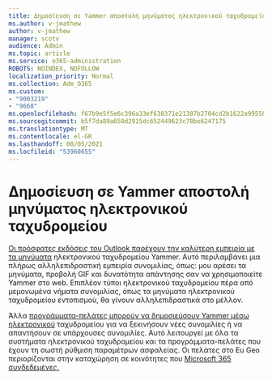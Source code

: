 ```yaml
---
title: Δημοσίευση σε Yammer αποστολή μηνύματος ηλεκτρονικού ταχυδρομείου
ms.author: v-jmathew
author: v-jmathew
manager: scotv
audience: Admin
ms.topic: article
ms.service: o365-administration
ROBOTS: NOINDEX, NOFOLLOW
localization_priority: Normal
ms.collection: Adm_O365
ms.custom:
- "9003219"
- "9668"
ms.openlocfilehash: f67b9e5f5e6c396a33ef638371e21387b2704cd2b1622a9955853b46bdb702b6
ms.sourcegitcommit: b5f7da89a650d2915dc652449623c78be6247175
ms.translationtype: MT
ms.contentlocale: el-GR
ms.lasthandoff: 08/05/2021
ms.locfileid: "53960655"
---
```

# <a name="post-to-yammer-by-sending-an-email-message"></a>Δημοσίευση σε Yammer αποστολή μηνύματος ηλεκτρονικού ταχυδρομείου

[Οι πρόσφατες εκδόσεις του Outlook παρέχουν την καλύτερη εμπειρία με τα μηνύματα](https://support.microsoft.com/office/work-with-yammer-from-outlook-fd695485-225b-410f-b24a-17f971b46b25) ηλεκτρονικού ταχυδρομείου Yammer. Αυτό περιλαμβάνει μια πλήρως αλληλεπιδραστική εμπειρία συνομιλίας, όπως: μου αρέσει τα μηνύματα, προβολή GIF και δυνατότητα απάντησης σαν να χρησιμοποιείτε Yammer στο web. Επιπλέον τύποι ηλεκτρονικού ταχυδρομείου πέρα από μεμονωμένα νήματα συνομιλίας, όπως τα μηνύματα ηλεκτρονικού ταχυδρομείου εντοπισμού, θα γίνουν αλληλεπιδραστικά στο μέλλον.

Άλλα [προγράμματα-πελάτες μπορούν να δημοσιεύσουν Yammer μέσω ηλεκτρονικού](https://support.microsoft.com/office/new-yammer-post-to-yammer-by-sending-an-email-message-830e6825-56f6-4169-a6b9-1b3ca0cdad4d) ταχυδρομείου για να ξεκινήσουν νέες συνομιλίες ή να απαντήσουν σε υπάρχουσες συνομιλίες. Αυτό λειτουργεί με όλα τα συστήματα ηλεκτρονικού ταχυδρομείου και τα προγράμματα-πελάτες που έχουν τη σωστή ρύθμιση παραμέτρων ασφαλείας. Οι πελάτες στο Eu Geo περιορίζονται στην καταχώρηση σε κοινότητες που [Microsoft 365 συνδεδεμένες.](https://docs.microsoft.com/yammer/manage-yammer-groups/yammer-and-office-365-groups)
